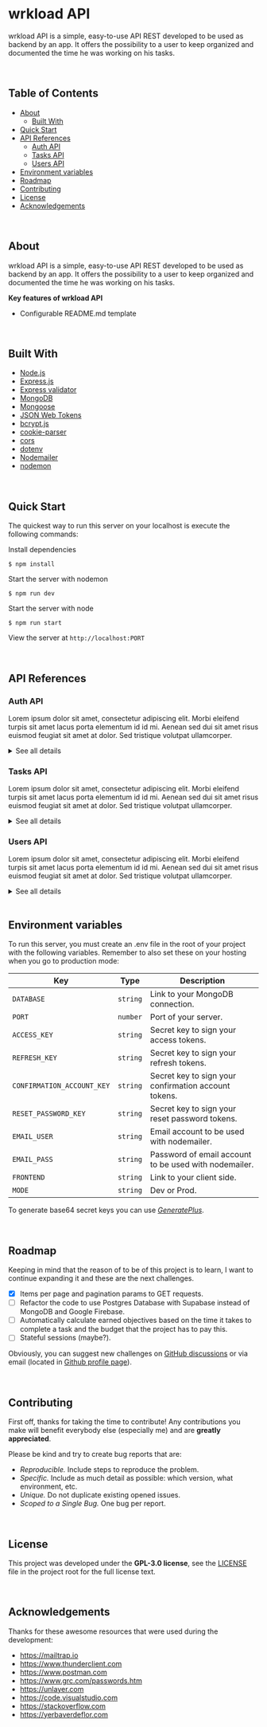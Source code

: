# wrkload API

wrkload API is a simple, easy-to-use API REST developed to be used as backend by an app. It offers the possibility to a user to keep organized and documented the time he was working on his tasks.

<br>

## Table of Contents

- [About](#about)
  - [Built With](#built-with)
- [Quick Start](#quick-start)
- [API References](#api-references)
  - [Auth API](#auth-api)
  - [Tasks API](#tasks-api)
  - [Users API](#users-api)
- [Environment variables](#environment-variables)
- [Roadmap](#roadmap)
- [Contributing](#contributing)
- [License](#license)
- [Acknowledgements](#acknowledgements)

<br>

## About

wrkload API is a simple, easy-to-use API REST developed to be used as backend by an app. It offers the possibility to a user to keep organized and documented the time he was working on his tasks.

**Key features of wrkload API**

- Configurable README.md template

<br>

## Built With

- [Node.js](https://github.com/nodejs/node)
- [Express.js](https://github.com/expressjs/express)
- [Express validator](https://github.com/express-validator/express-validator)
- [MongoDB](https://www.mongodb.com/)
- [Mongoose](https://github.com/Automattic/mongoose)
- [JSON Web Tokens](https://jwt.io/)
- [bcrypt.js](https://github.com/dcodeIO/bcrypt.js)
- [cookie-parser](https://github.com/expressjs/cookie-parser)
- [cors](https://github.com/expressjs/cors)
- [dotenv](https://github.com/motdotla/dotenv)
- [Nodemailer](https://github.com/nodemailer/nodemailer)
- [nodemon](https://github.com/remy/nodemon)

<br>

## Quick Start

The quickest way to run this server on your localhost is execute the following commands:

Install dependencies

```console
$ npm install
```

Start the server with nodemon

```console
$ npm run dev
```

Start the server with node

```console
$ npm run start
```

View the server at `http://localhost:PORT`

<br>

## API References

### Auth API

Lorem ipsum dolor sit amet, consectetur adipiscing elit. Morbi eleifend turpis sit amet lacus porta elementum id id mi. Aenean sed dui sit amet risus euismod feugiat sit amet at dolor. Sed tristique volutpat ullamcorper.

<details>
<summary>See all details</summary>

#### Register

```
  POST /api/v1/auth/register
```

| Request body | Type     | Required | Description                        |
| ------------ | -------- | -------- | ---------------------------------- |
| `username`   | `string` | `true`   | Name of the new user.              |
| `email`      | `string` | `true`   | Valid email of the new user.       |
| `avatar`     | `string` | `true`   | URL of image.                      |
| `password`   | `string` | `true`   | Password of at least 8 characters. |

| Response body | Type     | Description                                                               |
| ------------- | -------- | ------------------------------------------------------------------------- |
| `status`      | `string` | In the case of `error` a `code` and `message` property will be populated. |

<br>

#### Login

```
  POST /api/v1/auth/login
```

| Request body | Type     | Required | Description                        |
| ------------ | -------- | -------- | ---------------------------------- |
| `email`      | `string` | `true`   | Valid email of the new user.       |
| `password`   | `string` | `true`   | Password of at least 8 characters. |

| Response body | Type     | Description                                                               |
| ------------- | -------- | ------------------------------------------------------------------------- |
| `status`      | `string` | In the case of `error` a `code` and `message` property will be populated. |

<br>

#### Confirm account

##### Link with confirmation token sent by email.

```
  PATCH /api/v1/auth/confirm-account/${confirmation_token}
```

| Request parameters   | Type     | Required | Description                                                    |
| -------------------- | -------- | -------- | -------------------------------------------------------------- |
| `confirmation_token` | `string` | `true`   | Valid JWT token generated at registry and distributed by mail. |

| Response body | Type     | Description                                                               |
| ------------- | -------- | ------------------------------------------------------------------------- |
| `status`      | `string` | In the case of `error` a `code` and `message` property will be populated. |

<br>

#### Resend confirm account link

```
  POST /api/v1/auth/resend-confirm-account
```

| Request body | Type     | Required | Description                  |
| ------------ | -------- | -------- | ---------------------------- |
| `email`      | `string` | `true`   | Valid email of the new user. |

| Response body | Type     | Description                                                               |
| ------------- | -------- | ------------------------------------------------------------------------- |
| `status`      | `string` | In the case of `error` a `code` and `message` property will be populated. |

<br>

#### Change password

```
  PATCH /api/v1/auth/change-password
```

| HTTP Headers    | Type           | Required | Description                                              |
| --------------- | -------------- | -------- | -------------------------------------------------------- |
| `Authorization` | `bearer token` | `true`   | Valid JWT token generated at login and stored in memory. |

| Request body  | Type     | Required | Description                        |
| ------------- | -------- | -------- | ---------------------------------- |
| `email`       | `string` | `true`   | Valid email of the new user.       |
| `oldPassword` | `string` | `true`   | Password of at least 8 characters. |
| `newPassword` | `string` | `true`   | Password of at least 8 characters. |

| Response body | Type     | Description                                                               |
| ------------- | -------- | ------------------------------------------------------------------------- |
| `status`      | `string` | In the case of `error` a `code` and `message` property will be populated. |

<br>

#### Forgot password

```
  POST /api/v1/auth/forgot-password
```

| Request body | Type     | Required | Description                  |
| ------------ | -------- | -------- | ---------------------------- |
| `email`      | `string` | `true`   | Valid email of the new user. |

| Response body | Type     | Description                                                               |
| ------------- | -------- | ------------------------------------------------------------------------- |
| `status`      | `string` | In the case of `error` a `code` and `message` property will be populated. |

<br>

#### Reset password

```
  PATCH /api/v1/auth/reset-password/${id}/${reset_password_token}
```

| Request parameters     | Type     | Required | Description                                           |
| ---------------------- | -------- | -------- | ----------------------------------------------------- |
| `id`                   | `string` | `true`   | User ID.                                              |
| `reset_password_token` | `string` | `true`   | Valid JWT token generated at forgot password request. |

| Request body  | Type     | Required | Description                        |
| ------------- | -------- | -------- | ---------------------------------- |
| `newPassword` | `string` | `true`   | Password of at least 8 characters. |

| Response body | Type     | Description                                                               |
| ------------- | -------- | ------------------------------------------------------------------------- |
| `status`      | `string` | In the case of `error` a `code` and `message` property will be populated. |

<br>

#### Logout

```
  GET /api/v1/auth/logout
```

| Cookies        | Type       | Required | Description                                                                                 |
| -------------- | ---------- | -------- | ------------------------------------------------------------------------------------------- |
| `refreshToken` | `HttpOnly` | `true`   | Valid JWT token generated at login stored in cookie only accessible through https requests. |

| Response body | Type     | Description                                                               |
| ------------- | -------- | ------------------------------------------------------------------------- |
| `status`      | `string` | In the case of `error` a `code` and `message` property will be populated. |

<br>

#### Access token re-generator

```
  GET /api/v1/auth/token
```

| HTTP Headers    | Type           | Required | Description                                              |
| --------------- | -------------- | -------- | -------------------------------------------------------- |
| `Authorization` | `bearer token` | `true`   | Valid JWT token generated at login and stored in memory. |

| Cookies        | Type       | Required | Description                                                                                     |
| -------------- | ---------- | -------- | ----------------------------------------------------------------------------------------------- |
| `refreshToken` | `HttpOnly` | `true`   | Valid JWT token generated at login and stored in cookie only accessible through https requests. |

| Response body | Type     | Description                                                               |
| ------------- | -------- | ------------------------------------------------------------------------- |
| `status`      | `string` | In the case of `error` a `code` and `message` property will be populated. |

</details>

### Tasks API

Lorem ipsum dolor sit amet, consectetur adipiscing elit. Morbi eleifend turpis sit amet lacus porta elementum id id mi. Aenean sed dui sit amet risus euismod feugiat sit amet at dolor. Sed tristique volutpat ullamcorper.

<details>
<summary>See all details</summary>

#### Get all tasks

##### Only users with administrator role can read tasks from other users.

```
  GET /api/v1/tasks
```

| HTTP Headers    | Type           | Required | Description                                              |
| --------------- | -------------- | -------- | -------------------------------------------------------- |
| `Authorization` | `bearer token` | `true`   | Valid JWT token generated at login and stored in memory. |

| Request parameters | Type     | Required | Description                               |
| ------------------ | -------- | -------- | ----------------------------------------- |
| `per_page`         | `string` | `false`  | The number of results to return per page. |
| `page`             | `string` | `false`  | Use this to page through the results.     |

| Response body                 | Type     | Description                                                               |
| ----------------------------- | -------- | ------------------------------------------------------------------------- |
| `status`                      | `string` | In the case of `error` a `code` and `message` property will be populated. |
| `pagination`                  | `object` | Pagination data object with following propierties.                        |
| `pagination`.`totalResults`   | `number` | The total number of results available for your request.                   |
| `pagination`.`resultsPerPage` | `number` | The number of results available per page.                                 |
| `pagination`.`prevPage`       | `number` | The number of previous page.                                              |
| `pagination`.`page`           | `number` | The number of actual page.                                                |
| `pagination`.`nextPage`       | `number` | The number of next page.                                                  |
| `results`                     | `array`  | The results of the request.                                               |
| `results`.`_id`               | `string` | Task ID.                                                                  |
| `results`.`name`              | `string` | Name of task.                                                             |
| `results`.`authorId`          | `string` | Author ID of task.                                                        |
| `results`.`project`           | `string` | Task project name.                                                        |
| `results`.`timing`            | `string` | Time the task was completed.                                              |
| `results`.`month`             | `string` | Month the task was completed.                                             |
| `results`.`delivered`         | `string` | Date the task was completed. ISO8601 format required.                     |
| `results`.`description`       | `string` | Description of the task.                                                  |

<br>

#### Get task

##### You can only read own tasks, except users with administrator role.

```
  GET /api/v1/tasks/${id}
```

| HTTP Headers    | Type           | Required | Description                                              |
| --------------- | -------------- | -------- | -------------------------------------------------------- |
| `Authorization` | `bearer token` | `true`   | Valid JWT token generated at login and stored in memory. |

| Request parameters | Type     | Required | Description |
| ------------------ | -------- | -------- | ----------- |
| `id`               | `string` | `true`   | Task ID.    |

| Response body          | Type     | Description                                                               |
| ---------------------- | -------- | ------------------------------------------------------------------------- |
| `status`               | `string` | In the case of `error` a `code` and `message` property will be populated. |
| `result`               | `object` | The result of the request.                                                |
| `result`.`_id`         | `string` | Task ID.                                                                  |
| `result`.`name`        | `string` | Name of task.                                                             |
| `result`.`authorId`    | `string` | Author ID of task.                                                        |
| `result`.`project`     | `string` | Task project name.                                                        |
| `result`.`timing`      | `string` | Time the task was completed.                                              |
| `result`.`month`       | `string` | Month the task was completed.                                             |
| `result`.`delivered`   | `string` | Date the task was completed. ISO8601 format required.                     |
| `result`.`description` | `string` | Description of the task.                                                  |

<br>

#### Create task

```
  POST /api/v1/tasks
```

| HTTP Headers    | Type           | Required | Description                                              |
| --------------- | -------------- | -------- | -------------------------------------------------------- |
| `Authorization` | `bearer token` | `true`   | Valid JWT token generated at login and stored in memory. |

| Request body  | Type     | Required | Description                                           |
| ------------- | -------- | -------- | ----------------------------------------------------- |
| `name`        | `string` | `true`   | Name of task.                                         |
| `project`     | `string` | `true`   | Task project name.                                    |
| `timing`      | `string` | `true`   | Time the task was completed.                          |
| `month`       | `string` | `true`   | Month the task was completed.                         |
| `delivered`   | `string` | `false`  | Date the task was completed. ISO8601 format required. |
| `description` | `string` | `false`  | Description of the task.                              |

| Response body | Type     | Description                                                               |
| ------------- | -------- | ------------------------------------------------------------------------- |
| `status`      | `string` | In the case of `error` a `code` and `message` property will be populated. |

<br>

#### Update task

##### You can only update own tasks, even the admin can't update yours either.

```
  PATCH /api/v1/tasks/${id}
```

| HTTP Headers    | Type           | Required | Description                                              |
| --------------- | -------------- | -------- | -------------------------------------------------------- |
| `Authorization` | `bearer token` | `true`   | Valid JWT token generated at login and stored in memory. |

| Request parameters | Type     | Required | Description |
| ------------------ | -------- | -------- | ----------- |
| `id`               | `string` | `true`   | Task ID.    |

| Request body  | Type     | Required | Description                   |
| ------------- | -------- | -------- | ----------------------------- |
| `name`        | `string` | `true`   | Name of task.                 |
| `project`     | `string` | `true`   | Task project name.            |
| `timing`      | `string` | `true`   | Time the task was completed.  |
| `month`       | `string` | `true`   | Month the task was completed. |
| `delivered`   | `string` | `false`  | Date the task was completed.  |
| `description` | `string` | `false`  | Description of the task.      |

| Response body | Type     | Description                                                               |
| ------------- | -------- | ------------------------------------------------------------------------- |
| `status`      | `string` | In the case of `error` a `code` and `message` property will be populated. |

<br>

#### Delete task

##### You can only delete own tasks.

```
  DELETE /api/v1/tasks/${id}
```

| HTTP Headers    | Type           | Required | Description                                              |
| --------------- | -------------- | -------- | -------------------------------------------------------- |
| `Authorization` | `bearer token` | `true`   | Valid JWT token generated at login and stored in memory. |

| Request parameters | Type     | Required | Description |
| ------------------ | -------- | -------- | ----------- |
| `id`               | `string` | `true`   | ID task.    |

| Response body | Type     | Description                                                               |
| ------------- | -------- | ------------------------------------------------------------------------- |
| `status`      | `string` | In the case of `error` a `code` and `message` property will be populated. |

</details>

### Users API

Lorem ipsum dolor sit amet, consectetur adipiscing elit. Morbi eleifend turpis sit amet lacus porta elementum id id mi. Aenean sed dui sit amet risus euismod feugiat sit amet at dolor. Sed tristique volutpat ullamcorper.

<details>
<summary>See all details</summary>

#### Get all users

##### Only for users with administrator role.

```
  GET /api/v1/users
```

| HTTP Headers    | Type           | Required | Description                                              |
| --------------- | -------------- | -------- | -------------------------------------------------------- |
| `Authorization` | `bearer token` | `true`   | Valid JWT token generated at login and stored in memory. |

| Request parameters | Type     | Required | Description                               |
| ------------------ | -------- | -------- | ----------------------------------------- |
| `per_page`         | `string` | `false`  | The number of results to return per page. |
| `page`             | `string` | `false`  | Use this to page through the results.     |

| Response body                   | Type      | Description                                                               |
| ------------------------------- | --------- | ------------------------------------------------------------------------- |
| `status`                        | `string`  | In the case of `error` a `code` and `message` property will be populated. |
| `pagination`                    | `object`  | Pagination data object with following propierties.                        |
| `pagination`.`totalResults`     | `number`  | The total number of results available for your request.                   |
| `pagination`.`resultsPerPage`   | `number`  | The number of results available per page.                                 |
| `pagination`.`prevPage`         | `number`  | The number of previous page.                                              |
| `pagination`.`page`             | `number`  | The number of actual page.                                                |
| `pagination`.`nextPage`         | `number`  | The number of next page.                                                  |
| `results`                       | `array`   | The results of the request.                                               |
| `results`.`_id`                 | `string`  | User ID.                                                                  |
| `results`.`username`            | `string`  | Name of user.                                                             |
| `results`.`role`                | `number`  | Role of user.                                                             |
| `results`.`email`               | `string`  | Valid email of new user.                                                  |
| `results`.`avatar`              | `string`  | URL of image.                                                             |
| `results`.`confirmation_token`  | `string`  | Valid JWT token generated at registry.                                    |
| `results`.`confirmation_status` | `boolean` | Account status.                                                           |

<br>

#### Get user

##### You can only read your own data. Full response for users with administrator role.

```
  GET /api/v1/users/${id}
```

| HTTP Headers    | Type           | Required | Description                                              |
| --------------- | -------------- | -------- | -------------------------------------------------------- |
| `Authorization` | `bearer token` | `true`   | Valid JWT token generated at login and stored in memory. |

| Request parameters | Type     | Required | Description |
| ------------------ | -------- | -------- | ----------- |
| `id`               | `string` | `true`   | User ID.    |

| Response body                  | Type      | Description                                                               |
| ------------------------------ | --------- | ------------------------------------------------------------------------- |
| `status`                       | `string`  | In the case of `error` a `code` and `message` property will be populated. |
| `result`                       | `object`  | The result of the request.                                                |
| `result`.`_id`                 | `string`  | User ID.                                                                  |
| `result`.`username`            | `string`  | Name of user.                                                             |
| `result`.`role`                | `number`  | Role of user.                                                             |
| `result`.`email`               | `string`  | Valid email of new user.                                                  |
| `result`.`avatar`              | `string`  | URL of image.                                                             |
| `result`.`confirmation_token`  | `string`  | Valid JWT token generated at registry.                                    |
| `result`.`confirmation_status` | `boolean` | Account status.                                                           |

<br>

#### Update user

##### You can only update your data, even the admin can't update you either.

```
  PATCH /api/v1/users/${id}
```

| HTTP Headers    | Type           | Required | Description                                              |
| --------------- | -------------- | -------- | -------------------------------------------------------- |
| `Authorization` | `bearer token` | `true`   | Valid JWT token generated at login and stored in memory. |

| Request parameters | Type     | Required | Description |
| ------------------ | -------- | -------- | ----------- |
| `id`               | `string` | `true`   | User ID.    |

| Request body | Type     | Description              |
| ------------ | -------- | ------------------------ |
| `username`   | `string` | New name of user.        |
| `email`      | `string` | New valid email of user. |
| `avatar`     | `string` | URL of new image.        |

| Response body | Type     | Description                                                               |
| ------------- | -------- | ------------------------------------------------------------------------- |
| `status`      | `string` | In the case of `error` a `code` and `message` property will be populated. |

<br>

#### Delete user

##### Only for users with administrator role.

```
  DELETE /api/v1/users/${id}
```

| HTTP Headers    | Type           | Required | Description                                              |
| --------------- | -------------- | -------- | -------------------------------------------------------- |
| `Authorization` | `bearer token` | `true`   | Valid JWT token generated at login and stored in memory. |

| Request parameters | Type     | Required | Description |
| ------------------ | -------- | -------- | ----------- |
| `id`               | `string` | `true`   | User ID.    |

| Response body | Type     | Description                                                               |
| ------------- | -------- | ------------------------------------------------------------------------- |
| `status`      | `string` | In the case of `error` a `code` and `message` property will be populated. |

</details>

<br>

## Environment variables

To run this server, you must create an .env file in the root of your project with the following variables. Remember to also set these on your hosting when you go to production mode:

| Key                        | Type     | Description                                           |
| -------------------------- | -------- | ----------------------------------------------------- |
| `DATABASE`                 | `string` | Link to your MongoDB connection.                      |
| `PORT`                     | `number` | Port of your server.                                  |
| `ACCESS_KEY`               | `string` | Secret key to sign your access tokens.                |
| `REFRESH_KEY`              | `string` | Secret key to sign your refresh tokens.               |
| `CONFIRMATION_ACCOUNT_KEY` | `string` | Secret key to sign your confirmation account tokens.  |
| `RESET_PASSWORD_KEY`       | `string` | Secret key to sign your reset password tokens.        |
| `EMAIL_USER`               | `string` | Email account to be used with nodemailer.             |
| `EMAIL_PASS`               | `string` | Password of email account to be used with nodemailer. |
| `FRONTEND`                 | `string` | Link to your client side.                             |
| `MODE`                     | `string` | Dev or Prod.                                          |

To generate base64 secret keys you can use [_GeneratePlus_](https://generate.plus/en/base64).

<br>

## Roadmap

Keeping in mind that the reason of to be of this project is to learn, I want to continue expanding it and these are the next challenges.

- [x] Items per page and pagination params to GET requests.
- [ ] Refactor the code to use Postgres Database with Supabase instead of MongoDB and Google Firebase.
- [ ] Automatically calculate earned objectives based on the time it takes to complete a task and the budget that the project has to pay this.
- [ ] Stateful sessions (maybe?).

Obviously, you can suggest new challenges on [GitHub discussions](https://github.com/kilimanjjjaro/wrkload-api/discussions) or via email (located in [Github profile page](https://github.com/kilimanjjjaro)).

<br>

## Contributing

First off, thanks for taking the time to contribute! Any contributions you make will benefit everybody else (especially me) and are **greatly appreciated**.

Please be kind and try to create bug reports that are:

- _Reproducible._ Include steps to reproduce the problem.
- _Specific._ Include as much detail as possible: which version, what environment, etc.
- _Unique._ Do not duplicate existing opened issues.
- _Scoped to a Single Bug._ One bug per report.

<br>

## License

This project was developed under the **GPL-3.0 license**, see the [LICENSE](./LICENSE.md) file in the project root for the full license text.

<br>

## Acknowledgements

Thanks for these awesome resources that were used during the development:

- <https://mailtrap.io>
- <https://www.thunderclient.com>
- <https://www.postman.com>
- <https://www.grc.com/passwords.htm>
- <https://unlayer.com>
- <https://code.visualstudio.com>
- <https://stackoverflow.com>
- <https://yerbaverdeflor.com>
